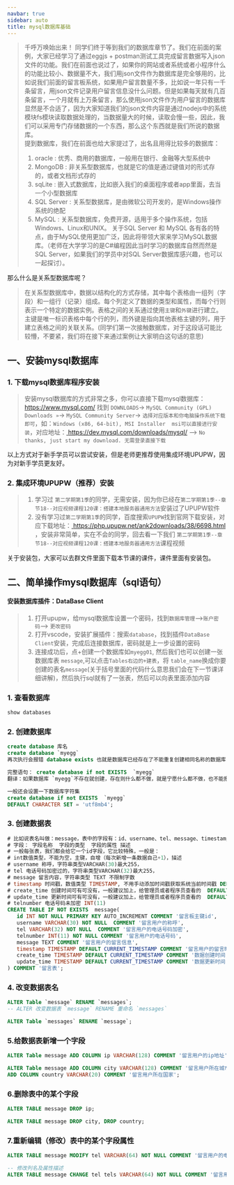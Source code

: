 ```yaml
---
navbar: true
sidebar: auto
title: mysql数据库基础
---
```


> 千呼万唤始出来！ 同学们终于等到我们的数据库章节了。我们在前面的案例，大家已经学习了通过eggjs + postman测试工具完成留言数据写入json文件的功能。我们在前面也说过了，如果你的网站或者系统或者小程序什么的功能比较小、数据量不大，我们用json文件作为数据库是完全够用的，比如说我们前面的留言板系统，如果用户留言数量不多，比如说一年只有一千条留言，用json文件记录用户留言信息没什么问题。但是如果每天就有几百条留言，一个月就有上万条留言，那么使用json文件作为用户留言的数据库显然是不合适了，因为大家知道我们的json文件内容是通过nodejs中的系统模块fs模块读取数据处理的，当数据量大的时候，读取会慢一些，因此，我们可以采用专门存储数据的一个东西，那么这个东西就是我们所说的数据库。<br/>
> 提到数据库，我们在前面也给大家提过了，出名且用得比较多的数据库：
> 1. oracle : 优秀、商用的数据库，一般用在银行、金融等大型系统中
> 2. MongoDB : 非关系型数据库，也就是它的值是通过键值对的形式存的，或者文档形式存的
> 3. sqLite : 嵌入式数据库，比如嵌入我们的桌面程序或者app里面，去当一个小型数据库
> 4. SQL Server : 关系型数据库，是由微软公司开发的，是Windows操作系统的绝配
> 5. MySQL : 关系型数据库，免费开源，适用于多个操作系统，包括Windows、Linux和UNIX。
> 关于SQL Server 和 MySQL 各有各的特点，由于MySQL使用更加广泛，因此将带领大家来学习MySQL数据库。（老师在大学学习的是C#编程因此当时学习的数据库自然而然是SQL Server，如果我们的学员中对SQL Server数据库感兴趣，也可以一起探讨）。

那么什么是关系型数据库呢？
> 在关系型数据库中，数据以结构化的方式存储，其中每个表格由一组列（字段）和一组行（记录）组成。每个列定义了数据的类型和属性，而每个行则表示一个特定的数据实例。表格之间的关系通过使用`主键`和`外键`进行建立。主键是唯一标识表格中每个行的列，而外键是指向其他表格主键的列，用于建立表格之间的关联关系。(同学们第一次接触数据库，对于这段话可能比较懵，不要紧，我们将在接下来通过案例让大家明白这句话的意思)

## 一、安装mysql数据库
### 1. 下载mysql数据库程序安装
> 安装mysql数据库的方式非常之多，你可以直接下载mysql数据库：<a href="https://www.mysql.com/" target="_blank">https://www.mysql.com/</a> 找到 `DOWNLOADS`-> `MySQL Community (GPL) Downloads »`-> `MySQL Community Server`-> `选择对应版本和你电脑操作系统下载即可`，如：`Windows (x86, 64-bit), MSI Installer  msi可以直接进行安装`，对应地址：<a href="https://dev.mysql.com/downloads/mysql/" target="_blank"> https://dev.mysql.com/downloads/mysql/ </a> --> `No thanks, just start my download. 无需登录直接下载`

以上方式对于新手学员可以尝试安装，但是老师更推荐使用集成环境UPUPW，因为对新手学员更友好。
### 2. 集成环境UPUPW（推荐）安装
> 1. 学习过 `第二学期第1季`的同学，无需安装，因为你已经在`第二学期第1季--章节18--对应视频课程120课：搭建本地服务器通用方法`安装过了UPUPW软件
> 2. 没有学习过`第二学期第1季`的同学，百度搜索`UPUPW`找到官网下载安装，对应下载地址：<a href="https://php.upupw.net/ank2downloads/38/6698.html" target="_blank"> https://php.upupw.net/ank2downloads/38/6698.html </a> ，安装非常简单，实在不会的同学，回去看一下我们 `第二学期第1季--章节18--对应视频课程120课：搭建本地服务器通用方法`课程视频

关于安装包，大家可以去群文件里面下载本节课的课件，课件里面有安装包。

## 二、简单操作mysql数据库（sql语句）
#### 安装数据库插件：DataBase Client
> 1. 打开upupw，给mysql数据库设置一个密码，找到`数据库管理`-->`账户密码`--> `更改密码`
> 2. 打开vscode，安装扩展插件：搜索`database`，找到插件`DataBase Client`安装，完成后连接数据库，密码就是上一步设置的密码
> 3. 连接成功后，点+创建一个数据库如`myegg01`, 然后我们也可以创建一张数据库表 `message`,可以点击`Tables右边的+建表`，将 `table_name`换成你要创建的表名`message`(关于括号里面的代码什么意思我们会在下一节课详细讲解)，然后执行sql就有了一张表，然后可以向表里面添加内容

### 1. 查看数据库
```sql
show databases
```
### 2. 创建数据库
```sql
create database 库名 
create database `myegg`
再次执行会报错 database exists 也就是数据库已经存在了不能重复创建相同名称的数据库

完整语句： create database if not EXISTS  `myegg`
翻译：如果数据库 `myegg`不存在就创建，存在则什么都不做，就是宁愿什么都不做，也不能报错

一般还会设置一下数据库字符集
create database if not EXISTS  `myegg`
DEFAULT CHARACTER SET = 'utf8mb4';
```

### 3. 创建数据表
```sql
# 比如说表名叫做：message，表中的字段有：id、username、tel、message、timestamp、create_time/update_time、telnumber
# 字段： 字段名称  字段的类型  字段的属性 描述
# 一般每张表，我们都会给它一个id字段，它比较特殊，一般是：
# int数值类型，不能为空，主键，自增（每次新增一条数据自己+1），描述
# username 称呼，字符串类型VARCHAR(30)最大255，
# tel 电话号码加密过的，字符串类型VARCHAR(32)最大255，
# message 留言内容，字符串类型 TEXT 不限制字数
# timestamp 时间戳，数值类型 TIMESTAMP, 不用手动添加时间戳获取系统当前时间戳 DEFAULT CURRENT_TIMESTAMP
# create_time 创建时间可有可没有，一般建议加上，给管理员或者程序员查看的  DEFAULT CURRENT_TIME
# update_time 更新时间可有可没有，一般建议加上，给管理员或者程序员查看的  DEFAULT CURRENT_TIME
# telnumber 电话号码未加密 INT(11)
CREATE TABLE IF NOT EXISTS  message(
   id INT NOT NULL PRIMARY KEY AUTO_INCREMENT COMMENT '留言板主键id',
   username VARCHAR(30) NOT NULL  COMMENT '留言用户的称呼',
   tel VARCHAR(32) NOT NULL  COMMENT '留言用户的电话号码加密',
   telnumber INT(11) NOT NULL COMMENT '留言用户的电话号码',
   message TEXT COMMENT '留言用户的留言信息',
   timestamp TIMESTAMP DEFAULT CURRENT_TIMESTAMP COMMENT '留言用户的留言时间戳',
   create_time TIMESTAMP DEFAULT CURRENT_TIMESTAMP COMMENT '数据创建时间',
   update_time TIMESTAMP DEFAULT CURRENT_TIMESTAMP COMMENT '数据更新时间'
) COMMENT '留言表';
```

### 4. 改变数据表名
```sql
ALTER Table `message` RENAME `messages`;
-- ALTER 改变数据表 `message` RENAME 重命名 `messages`

ALTER Table `messages` RENAME `message`;
```
### 5.给数据表新增一个字段
```sql
ALTER Table message ADD COLUMN ip VARCHAR(128) COMMENT '留言用户的ip地址';

ALTER Table message ADD COLUMN city VARCHAR(128) COMMENT '留言用户所在城市', 
ADD COLUMN country VARCHAR(20) COMMENT '留言用户所在国家';
```

### 6.删除表中的某个字段
```sql
ALTER TABLE message DROP ip;

ALTER TABLE message DROP city, DROP country;
```

### 7.重新编辑（修改）表中的某个字段属性
```sql
ALTER TABLE message MODIFY tel VARCHAR(64) NOT NULL COMMENT '留言用户的电话号码加密信息';

-- 修改列名及属性描述
ALTER TABLE message CHANGE tel tels VARCHAR(64) NOT NULL COMMENT '留言用户的电话号码加密信息';
```